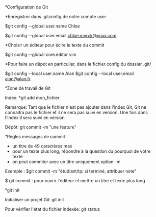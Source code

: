 °Configuration de Git

*Enregistrer dans .gitconfig de notre compte user

$git config --global user.name Chloe

$git config --global user.email chloe.merck@ynov.com

*Choisir un éditeur pour écire le texte du commit

$git config --global core.editor vim

*Pour faire un dêpot en particulier, dans le fichier config du dossier .git/

$git config --local user.name Alan
$git config --local user.email alan@alan.fr



°Zone de travail de Git

Index: *git add mon_fichier

Remarque: Tant que le fichier n'est pas ajouter dans l'index Git, Git ne connaîtra pas le fichier et il ne sera pas suivi en version. Une fois dans l'index il sera suivi en version


Dépôt: git commit -m "une feature"

°Règles messages de commit

- un titre de 49 caractères max
- pour un texte plus long, répondre à la question du pourquoi de votre texte
- on peut commiter avec un titre uniquement option -m

Exemple : $git commit -m "étudiant/tp: si terminé, attribuer note"

$ git commit : pour ouvrir l'éditeur et mettre un titre et texte plus long



°git init

Initialiser un projet Git: git init

Pour vérifier l'état du fichier indexée: git status